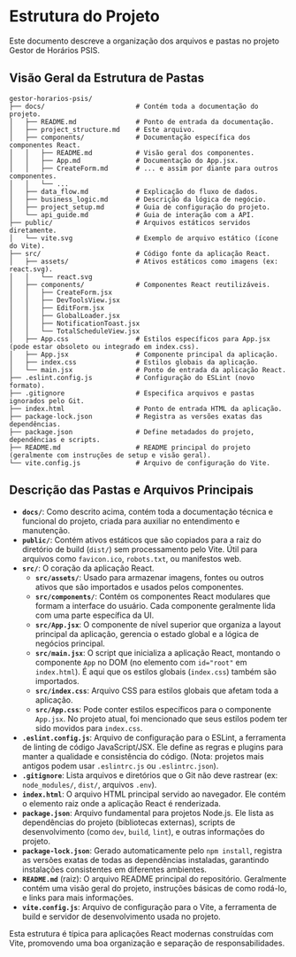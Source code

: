 # Estrutura do Projeto

Este documento descreve a organização dos arquivos e pastas no projeto Gestor de Horários PSIS.

## Visão Geral da Estrutura de Pastas

```
gestor-horarios-psis/
├── docs/                       # Contém toda a documentação do projeto.
│   ├── README.md               # Ponto de entrada da documentação.
│   ├── project_structure.md    # Este arquivo.
│   ├── components/             # Documentação específica dos componentes React.
│   │   ├── README.md           # Visão geral dos componentes.
│   │   ├── App.md              # Documentação do App.jsx.
│   │   ├── CreateForm.md       # ... e assim por diante para outros componentes.
│   │   └── ...
│   ├── data_flow.md            # Explicação do fluxo de dados.
│   ├── business_logic.md       # Descrição da lógica de negócio.
│   ├── project_setup.md        # Guia de configuração do projeto.
│   └── api_guide.md            # Guia de interação com a API.
├── public/                     # Arquivos estáticos servidos diretamente.
│   └── vite.svg                # Exemplo de arquivo estático (ícone do Vite).
├── src/                        # Código fonte da aplicação React.
│   ├── assets/                 # Ativos estáticos como imagens (ex: react.svg).
│   │   └── react.svg
│   ├── components/             # Componentes React reutilizáveis.
│   │   ├── CreateForm.jsx
│   │   ├── DevToolsView.jsx
│   │   ├── EditForm.jsx
│   │   ├── GlobalLoader.jsx
│   │   ├── NotificationToast.jsx
│   │   └── TotalScheduleView.jsx
│   ├── App.css                 # Estilos específicos para App.jsx (pode estar obsoleto ou integrado em index.css).
│   ├── App.jsx                 # Componente principal da aplicação.
│   ├── index.css               # Estilos globais da aplicação.
│   └── main.jsx                # Ponto de entrada da aplicação React.
├── .eslint.config.js           # Configuração do ESLint (novo formato).
├── .gitignore                  # Especifica arquivos e pastas ignorados pelo Git.
├── index.html                  # Ponto de entrada HTML da aplicação.
├── package-lock.json           # Registra as versões exatas das dependências.
├── package.json                # Define metadados do projeto, dependências e scripts.
├── README.md                   # README principal do projeto (geralmente com instruções de setup e visão geral).
└── vite.config.js              # Arquivo de configuração do Vite.
```

## Descrição das Pastas e Arquivos Principais

*   **`docs/`**: Como descrito acima, contém toda a documentação técnica e funcional do projeto, criada para auxiliar no entendimento e manutenção.
*   **`public/`**: Contém ativos estáticos que são copiados para a raiz do diretório de build (`dist/`) sem processamento pelo Vite. Útil para arquivos como `favicon.ico`, `robots.txt`, ou manifestos web.
*   **`src/`**: O coração da aplicação React.
    *   **`src/assets/`**: Usado para armazenar imagens, fontes ou outros ativos que são importados e usados pelos componentes.
    *   **`src/components/`**: Contém os componentes React modulares que formam a interface do usuário. Cada componente geralmente lida com uma parte específica da UI.
    *   **`src/App.jsx`**: O componente de nível superior que organiza a layout principal da aplicação, gerencia o estado global e a lógica de negócios principal.
    *   **`src/main.jsx`**: O script que inicializa a aplicação React, montando o componente `App` no DOM (no elemento com `id="root"` em `index.html`). É aqui que os estilos globais (`index.css`) também são importados.
    *   **`src/index.css`**: Arquivo CSS para estilos globais que afetam toda a aplicação.
    *   **`src/App.css`**: Pode conter estilos específicos para o componente `App.jsx`. No projeto atual, foi mencionado que seus estilos podem ter sido movidos para `index.css`.
*   **`.eslint.config.js`**: Arquivo de configuração para o ESLint, a ferramenta de linting de código JavaScript/JSX. Ele define as regras e plugins para manter a qualidade e consistência do código. (Nota: projetos mais antigos podem usar `.eslintrc.js` ou `.eslintrc.json`).
*   **`.gitignore`**: Lista arquivos e diretórios que o Git não deve rastrear (ex: `node_modules/`, `dist/`, arquivos `.env`).
*   **`index.html`**: O arquivo HTML principal servido ao navegador. Ele contém o elemento raiz onde a aplicação React é renderizada.
*   **`package.json`**: Arquivo fundamental para projetos Node.js. Ele lista as dependências do projeto (bibliotecas externas), scripts de desenvolvimento (como `dev`, `build`, `lint`), e outras informações do projeto.
*   **`package-lock.json`**: Gerado automaticamente pelo `npm install`, registra as versões exatas de todas as dependências instaladas, garantindo instalações consistentes em diferentes ambientes.
*   **`README.md`** (raiz): O arquivo README principal do repositório. Geralmente contém uma visão geral do projeto, instruções básicas de como rodá-lo, e links para mais informações.
*   **`vite.config.js`**: Arquivo de configuração para o Vite, a ferramenta de build e servidor de desenvolvimento usada no projeto.

Esta estrutura é típica para aplicações React modernas construídas com Vite, promovendo uma boa organização e separação de responsabilidades.

